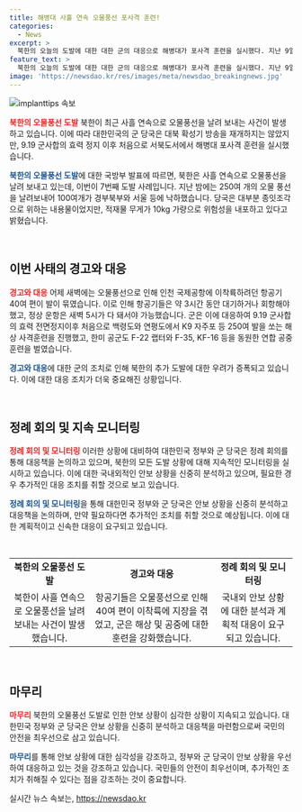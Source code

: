 ```yaml
---
title: 해병대 사흘 연속 오물풍선 포사격 훈련!
categories:
  - News
excerpt: >
  북한의 오늘의 도발에 대한 대한 군의 대응으로 해병대가 포사격 훈련을 실시했다. 지난 9일의 풍선 살포 이후 대북 확성기 방송은 재개되지 않았지만, 해상 및 공중에서의 훈련이 이뤄졌다. 북한의 연이은 도발에 대한 경고 메시지를 보내며 추가 도발을 우려해야 한다. OhMyNews1094874
feature_text: >
  북한의 오늘의 도발에 대한 대한 군의 대응으로 해병대가 포사격 훈련을 실시했다. 지난 9일의 풍선 살포 이후 대북 확성기 방송은 재개되지 않았지만, 해상 및 공중에서의 훈련이 이뤄졌다. 북한의 연이은 도발에 대한 경고 메시지를 보내며 추가 도발을 우려해야 한다. OhMyNews1094874
image: 'https://newsdao.kr/res/images/meta/newsdao_breakingnews.jpg'
---
```


<p><img src="https://newsdao.kr/res/images/meta/newsdao_breakingnews.jpg" alt="implanttips 속보" /></p>

<p><b><span style="color: #ee2323;">북한의 오물풍선 도발</span></b>
북한이 최근 사흘 연속으로 오물풍선을 날려 보내는 사건이 발생하고 있습니다. 이에 따라 대한민국의 군 당국은 대북 확성기 방송을 재개하지는 않았지만, 9.19 군사합의 효력 정지 이후 처음으로 서북도서에서 해병대 포사격 훈련을 실시했습니다.</p>

<p><b><span style="color: #1a5490;">북한의 오물풍선 도발</span></b>에 대한 국방부 발표에 따르면, 북한은 사흘 연속으로 오물풍선을 날려 보내고 있는데, 이번이 7번째 도발 사례입니다. 지난 밤에는 250여 개의 오물 풍선을 날려보내어 100여개가 경부북부와 서울 등에 낙하했습니다. 당국은 대부분 종잇조각으로 위하는 내용물이었지만, 적재물 무게가 10kg 가량으로 위험성을 내포하고 있다고 밝혔습니다.</p>

<p data-ke-size="size16">&nbsp;</p>

<h2 data-ke-size="size26">이번 사태의 경고와 대응</h2>

<p><b><span style="color: #ee2323;">경고와 대응</span></b>
어제 새벽에는 오물풍선으로 인해 인천 국제공항에 이착륙하려던 항공기 40여 편이 발이 묶였습니다. 이로 인해 항공기들은 약 3시간 동안 대기하거나 회항해야 했고, 정상 운항은 새벽 5시가 다 돼서야 가능했습니다. 군은 이에 대응하여 9.19 군사합의 효력 전면정지이후 처음으로 백령도와 연평도에서 K9 자주포 등 250여 발을 쏘는 해상 사격훈련을 진행했고, 한미 공군도 F-22 랩터와 F-35, KF-16 등을 동원한 연합 공중훈련을 벌였습니다.</p>

<p><b><span style="color: #1a5490;">경고와 대응</span></b>에 대한 군의 조치로 인해 북한의 추가 도발에 대한 우려가 증폭되고 있습니다. 이에 대한 대응 조치가 더욱 중요해진 상황입니다.</p>

<p data-ke-size="size16">&nbsp;</p>

<h2 data-ke-size="size26">정례 회의 및 지속 모니터링</h2>

<p><b><span style="color: #ee2323;">정례 회의 및 모니터링</span></b>
이러한 상황에 대비하여 대한민국 정부와 군 당국은 정례 회의를 통해 대응책을 논의하고 있으며, 북한의 모든 도발 상황에 대해 지속적인 모니터링을 실시하고 있습니다. 이에 대한 국내외적인 안보 상황을 신중히 분석하고 있으며, 필요한 경우 추가적인 대응 조치를 취할 것으로 보고 있습니다.</p>

<p><b><span style="color: #1a5490;">정례 회의 및 모니터링</span></b>을 통해 대한민국 정부와 군 당국은 안보 상황을 신중히 분석하고 대응책을 논의하며, 만약 필요하다면 추가적인 조치를 취할 것으로 예상됩니다. 이에 대한 계획적이고 신속한 대응이 요구되고 있습니다.</p>

<p data-ke-size="size16">&nbsp;</p>

<table>
<tbody>
<tr>
<td style="text-align: center; height: 17px;"><b>북한의 오물풍선 도발</b></td>
<td style="text-align: center; height: 17px;"><b>경고와 대응</b></td>
<td style="text-align: center; height: 17px;"><b>정례 회의 및 모니터링</b></td>
</tr>
<tr>
<td style="text-align: center;">북한이 사흘 연속으로 오물풍선을 날려 보내는 사건이 발생했습니다.</td>
<td style="text-align: center;">항공기들은 오물풍선으로 인해 40여 편이 이착륙에 지장을 겪었고, 군은 해상 및 공중에 대한 훈련을 강화했습니다.</td>
<td style="text-align: center;">국내외 안보 상황에 대한 분석과 계획적 대응이 요구되고 있습니다.</td>
</tr>
</tbody>
</table>

<p data-ke-size="size16">&nbsp;</p>

<h2 data-ke-size="size26">마무리</h2>

<p><b><span style="color: #ee2323;">마무리</span></b>
북한의 오물풍선 도발로 인한 안보 상황이 심각한 상황이 지속되고 있습니다. 대한민국 정부와 군 당국은 안보 상황을 신중히 분석하고 대응책을 마련함으로써 국민의 안전을 최우선으로 삼고 있습니다.</p>

<p><b><span style="color: #1a5490;">마무리</span></b>를 통해 안보 상황에 대한 심각성을 강조하고, 정부와 군 당국이 안보 상황을 우선하여 대응하고 있는 것을 강조하고 있습니다. 국민들의 안전이 최우선이며, 추가적인 조치가 취해질 수 있다는 점을 강조하는 것이 중요합니다.</p>
실시간 뉴스 속보는, <a href="https://newsdao.kr" rel="dofollow">https://newsdao.kr</a>


